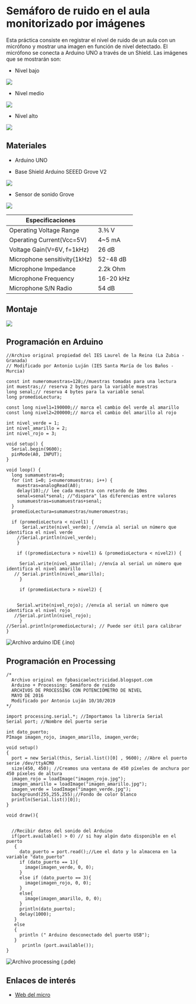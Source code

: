 # Semáforo de ruido en el aula monitorizado por imágenes

Esta práctica consiste en registrar el nivel de ruido de un aula con un micrófono y mostrar una imagen en función de nivel detectado.
El micrófono se conecta a Arduino UNO a través de un Shield. 
Las imágenes que se mostrarán son:
- Nivel bajo

![](processing_imagenes/imagen_verde.jpg)

- Nivel medio

![](processing_imagenes/imagen_amarillo.jpg)

- Nivel alto

![](processing_imagenes/imagen_rojo.jpg)


## Materiales

- Arduino UNO

- Base Shield Arduino SEEED Grove V2

![](base_shield.jpg)
- Sensor de sonido Grove

![](sensor-sonido-grove.jpg)

| Especificaciones              |       |
| -------------------------------- | ------ |
|  Operating Voltage Range                      | 3.⅗ V     |
| Operating Current(Vcc=5V)          | 4~5 mA   |
| Voltage Gain(V=6V, f=1kHz) | 26 dB   |
| Microphone sensitivity(1kHz)              | 52-48 dB   |
| Microphone Impedance             | 2.2k Ohm   |
| Microphone Frequency              | 16-20 kHz   |
| Microphone S/N Radio             | 54 dB   |

## Montaje

![](medidor-ruido-montaje.jpg)


## Programación en Arduino

```arduino
//Archivo original propiedad del IES Laurel de la Reina (La Zubia - Granada)
// Modificado por Antonio Luján (IES Santa María de los Baños - Murcia)

const int numeromuestras=128;//muestras tomadas para una lectura
int muestras;// reserva 2 bytes para la variable muestras
long senal;// reserva 4 bytes para la variable senal
long promedioLectura;

const long nivel1=190000;// marca el cambio del verde al amarillo
const long nivel2=200000;// marca el cambio del amarillo al rojo

int nivel_verde = 1; 
int nivel_amarillo = 2;
int nivel_rojo = 3;

void setup() {
  Serial.begin(9600);
  pinMode(A0, INPUT);  
}

void loop() {
  long sumamuestras=0;
  for (int i=0; i<numeromuestras; i++) {
    muestras=analogRead(A0);
    delay(10);// lee cada muestra con retardo de 10ms
    senal=senal*senal; //"dispara" las diferencias entre valores 
    sumamuestras=sumamuestras+senal;
  }
  promedioLectura=sumamuestras/numeromuestras;
 
  if (promedioLectura < nivel1) {      
      Serial.write(nivel_verde); //envía al serial un número que identifica el nivel verde
    //Serial.println(nivel_verde);
    } 
    
    if ((promedioLectura > nivel1) & (promedioLectura < nivel2)) {
 
     Serial.write(nivel_amarillo); //envía al serial un número que identifica el nivel amarillo
   // Serial.println(nivel_amarillo);
     }
     
     if (promedioLectura > nivel2) { 

    
    Serial.write(nivel_rojo); //envía al serial un número que identifica el nivel rojo
   //Serial.println(nivel_rojo);
     }
//Serial.println(promedioLectura); // Puede ser útil para calibrar
}
```

![Archivo arduino IDE (.ino)](semaforo-ruido-con-imagenes.ino
)

## Programación en Processing

```arduino
/*
  Archivo original en fpbasicaelectricidad.blogspot.com
  Arduino + Processing: Semáforo de ruido
  ARCHIVOS DE PROCESSING CON POTENCIÓMETRO DE NIVEL
  MAYO DE 2016
  Modificado por Antonio Luján 10/10/2019
*/

import processing.serial.*; //Importamos la librería Serial
Serial port; //Nombre del puerto serie

int dato_puerto;
PImage imagen_rojo, imagen_amarillo, imagen_verde;

void setup()
{
  port = new Serial(this, Serial.list()[0] , 9600); //Abre el puerto serie /dev/ttyACM0
  size(450, 450); //Creamos una ventana de 450 píxeles de anchura por 450 píxeles de altura 
  imagen_rojo = loadImage("imagen_rojo.jpg");
  imagen_amarillo = loadImage("imagen_amarillo.jpg");
  imagen_verde = loadImage("imagen_verde.jpg");
  background(255,255,255);//Fondo de color blanco
  println(Serial.list()[0]);
}
 
void draw(){

  
  //Recibir datos del sonido del Arduino 
  if(port.available() > 0) // si hay algún dato disponible en el puerto
   {
     dato_puerto = port.read();//Lee el dato y lo almacena en la variable "dato_puerto"
     if (dato_puerto == 1){
       image(imagen_verde, 0, 0);
     }
     else if (dato_puerto == 3){
       image(imagen_rojo, 0, 0);
     }
     else{
       image(imagen_amarillo, 0, 0);
     }
     println(dato_puerto);
     delay(1000);
   }
   else 
   {
     println (" Arduino desconectado del puerto USB");
   }
      println (port.available());
}

```

![Archivo processing (.pde)](processing_imagenes/processing_imagenes.pde)

## Enlaces de interés

- [Web del micro](http://wiki.seeedstudio.com/Grove-Sound_Sensor/)


